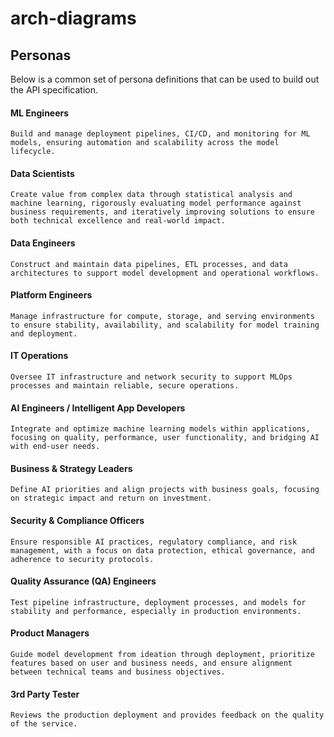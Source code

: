 # arch-diagrams


## Personas

Below is a common set of persona definitions that can be used to build out the API specification.

#### ML Engineers

    Build and manage deployment pipelines, CI/CD, and monitoring for ML models, ensuring automation and scalability across the model lifecycle.

#### Data Scientists

    Create value from complex data through statistical analysis and machine learning, rigorously evaluating model performance against business requirements, and iteratively improving solutions to ensure both technical excellence and real-world impact.

#### Data Engineers

    Construct and maintain data pipelines, ETL processes, and data architectures to support model development and operational workflows.

#### Platform Engineers

    Manage infrastructure for compute, storage, and serving environments to ensure stability, availability, and scalability for model training and deployment.

#### IT Operations

    Oversee IT infrastructure and network security to support MLOps processes and maintain reliable, secure operations.

#### AI Engineers / Intelligent App Developers

    Integrate and optimize machine learning models within applications, focusing on quality, performance, user functionality, and bridging AI with end-user needs.

#### Business & Strategy Leaders

    Define AI priorities and align projects with business goals, focusing on strategic impact and return on investment.

#### Security & Compliance Officers

    Ensure responsible AI practices, regulatory compliance, and risk management, with a focus on data protection, ethical governance, and adherence to security protocols.

#### Quality Assurance (QA) Engineers

    Test pipeline infrastructure, deployment processes, and models for stability and performance, especially in production environments.

#### Product Managers

    Guide model development from ideation through deployment, prioritize features based on user and business needs, and ensure alignment between technical teams and business objectives.

#### 3rd Party Tester
    Reviews the production deployment and provides feedback on the quality of the service.
